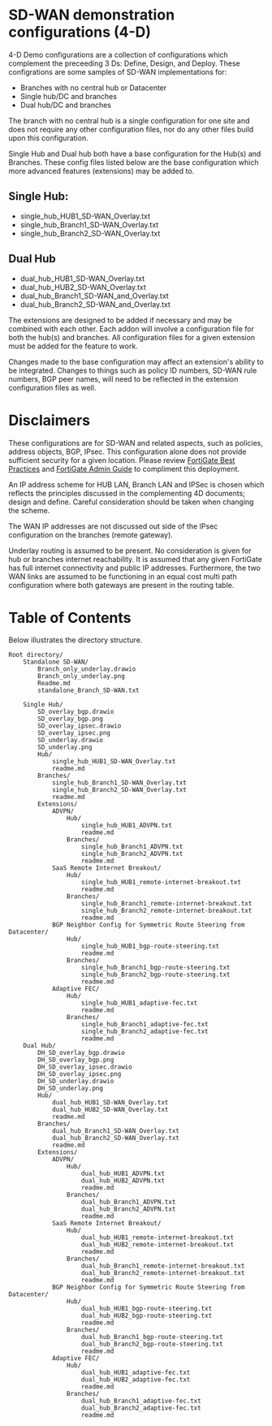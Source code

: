 # SD-WAN demonstration configurations (4-D)

4-D Demo configurations are a collection of configurations which complement the preceeding 3 Ds: Define, Design, and Deploy. These configrations are some samples of SD-WAN implementations for:

- Branches with no central hub or Datacenter
- Single hub/DC and branches
- Dual hub/DC and branches

The branch with no central hub is a single configuration for one site and does not require any other configuration files, nor do any other files build upon this configuration.

Single Hub and Dual hub both have a base configuration for the Hub(s) and Branches. These config files listed below are the base configuration which more advanced features (extensions) may be added to.

## Single Hub:
- single_hub_HUB1_SD-WAN_Overlay.txt
- single_hub_Branch1_SD-WAN_Overlay.txt
- single_hub_Branch2_SD-WAN_Overlay.txt

## Dual Hub
- dual_hub_HUB1_SD-WAN_Overlay.txt
- dual_hub_HUB2_SD-WAN_Overlay.txt
- dual_hub_Branch1_SD-WAN_and_Overlay.txt
- dual_hub_Branch2_SD-WAN_and_Overlay.txt

The extensions are designed to be added if necessary and may be combined with each other. Each addon will involve a configuration file for both the hub(s) and branches. All configuration files for a given extension must be added for the feature to work.

Changes made to the base configuration may affect an extension's ability to be integrated. Changes to things such as policy ID numbers, SD-WAN rule numbers, BGP peer names, will need to be reflected in the extension configuration files as well.

# Disclaimers

These configurations are for SD-WAN and related aspects, such as policies, address objects, BGP, IPsec. This configuration alone does not provide sufficient security for a given location. Please review [FortiGate Best Practices](https://docs.fortinet.com/document/fortigate/7.0.0/best-practices/587898/getting-started) and [FortiGate Admin Guide](https://docs.fortinet.com/document/fortigate/7.0.5/administration-guide/954635/getting-started) to compliment this deployment.

An IP address scheme for HUB LAN, Branch LAN and IPSec is chosen which reflects the principles discussed in the complementing 4D documents; design and define. Careful consideration should be taken when changing the scheme.

The WAN IP addresses are not discussed out side of the IPsec configuration on the branches (remote gateway).

Underlay routing is assumed to be present. No consideration is given for hub or branches internet reachability. It is assumed that any given FortiGate has full internet connectivity and public IP addresses. Furthermore, the two WAN links are assumed to be functioning in an equal cost multi path configuration where both gateways are present in the routing table.

# Table of Contents

Below illustrates the directory structure.

    Root directory/
        Standalone SD-WAN/
            Branch_only_underlay.drawio
			Branch_only_underlay.png
			Readme.md
			standalone_Branch_SD-WAN.txt
			
        Single Hub/
			SD_overlay_bgp.drawio
			SD_overlay_bgp.png
			SD_overlay_ipsec.drawio
			SD_overlay_ipsec.png
			SD_underlay.drawio
			SD_underlay.png
            Hub/
                single_hub_HUB1_SD-WAN_Overlay.txt
				readme.md
			Branches/
                single_hub_Branch1_SD-WAN_Overlay.txt
                single_hub_Branch2_SD-WAN_Overlay.txt
				readme.md
            Extensions/
                ADVPN/
                    Hub/
                        single_hub_HUB1_ADVPN.txt
						readme.md
                    Branches/
                        single_hub_Branch1_ADVPN.txt
                        single_hub_Branch2_ADVPN.txt
						readme.md
                SaaS Remote Internet Breakout/
                    Hub/
                        single_hub_HUB1_remote-internet-breakout.txt
						readme.md
                    Branches/
                        single_hub_Branch1_remote-internet-breakout.txt
                        single_hub_Branch2_remote-internet-breakout.txt
						readme.md
				BGP Neighbor Config for Symmetric Route Steering from Datacenter/
                    Hub/
                        single_hub_HUB1_bgp-route-steering.txt
						readme.md
                    Branches/
                        single_hub_Branch1_bgp-route-steering.txt
                        single_hub_Branch2_bgp-route-steering.txt
						readme.md
                Adaptive FEC/
                    Hub/
                        single_hub_HUB1_adaptive-fec.txt
						readme.md
                    Branches/
                        single_hub_Branch1_adaptive-fec.txt
                        single_hub_Branch2_adaptive-fec.txt
						readme.md
        Dual Hub/
			DH_SD_overlay_bgp.drawio
			DH_SD_overlay_bgp.png
			DH_SD_overlay_ipsec.drawio
			DH_SD_overlay_ipsec.png
			DH_SD_underlay.drawio
			DH_SD_underlay.png
            Hub/
                dual_hub_HUB1_SD-WAN_Overlay.txt
                dual_hub_HUB2_SD-WAN_Overlay.txt
				readme.md
            Branches/
                dual_hub_Branch1_SD-WAN_Overlay.txt
                dual_hub_Branch2_SD-WAN_Overlay.txt
				readme.md
            Extensions/
                ADVPN/
				    Hub/
                        dual_hub_HUB1_ADVPN.txt
                        dual_hub_HUB2_ADVPN.txt
						readme.md
                    Branches/
                        dual_hub_Branch1_ADVPN.txt
                        dual_hub_Branch2_ADVPN.txt 
						readme.md
                SaaS Remote Internet Breakout/
                    Hub/
                        dual_hub_HUB1_remote-internet-breakout.txt
                        dual_hub_HUB2_remote-internet-breakout.txt
						readme.md
                    Branches/
                        dual_hub_Branch1_remote-internet-breakout.txt
                        dual_hub_Branch2_remote-internet-breakout.txt
						readme.md
                BGP Neighbor Config for Symmetric Route Steering from Datacenter/
                    Hub/
                        dual_hub_HUB1_bgp-route-steering.txt
                        dual_hub_HUB2_bgp-route-steering.txt
						readme.md
                    Branches/
                        dual_hub_Branch1_bgp-route-steering.txt
                        dual_hub_Branch2_bgp-route-steering.txt
						readme.md
                Adaptive FEC/
                    Hub/
                        dual_hub_HUB1_adaptive-fec.txt
                        dual_hub_HUB2_adaptive-fec.txt
						readme.md
                    Branches/
                        dual_hub_Branch1_adaptive-fec.txt
                        dual_hub_Branch2_adaptive-fec.txt
						readme.md
